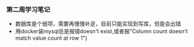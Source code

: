 ### 第二周学习笔记

  - 数据库是个弱项，需要再慢慢补足，目前只能实现到写库，但是会出错
  - 用docker装mysql总是报错doesn't exist,或者报"Column count doesn't match value count at row 1")
